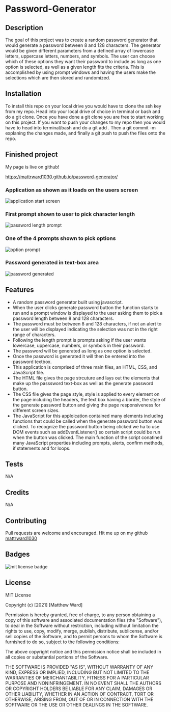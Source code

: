# Password-Generator

## Description 

The goal of this project was to create a random password generator that would generate a password between 8 and 128 characters. The generator would be given different parameters from a defined array of lowercase letters, uppercase letters, numbers, and symbols. The user can choose which of these options they want their password to include as long as one option is selected, as well as a given length fits the criteria. This is accomplished by using prompt windows and having the users make the selections which are then stored and randomized.

## Installation 

To install this repo on your local drive you would have to clone the ssh key from my repo. Head into your local drive of choice in terminal or bash and do a git clone. Once you have done a git clone you are free to start working on this project. If you want to push your changes to my repo then you would have to head into terminal/bash and do a git add . Then a git commit -m explaning the changes made, and finally a git push to push the files onto the repo. 

## Finished project

My page is live on github!

 https://mattrward1030.github.io/password-generator/

 ### Application as shown as it loads on the users screen

 <img src="./assets/images/application.png" alt="application start screen">

 ### First prompt shown to user to pick character length 

 <img src="./assets/images/passwordLength.png" alt="password length prompt">

### One of the 4 prompts shown to pick options

 <img src="./assets/images/option-prompt.png" alt="option prompt">

 ### Password generated in text-box area

 <img src="./assets/images/final-capture.png" alt="password generated">

## Features
<ul>
<li> A random password generator built using javascript.</li>
<li>When the user clicks generate password button the function starts to run and a prompt window is displayed to the user asking them to pick a password length between 8 and 128 characters.</li>
<li>The password must be between 8 and 128 characters, if not an alert to the user will be displayed indicating the selection was not in the right range of characters.</li>
<li>Following the length prompt is prompts asking if the user wants lowercase, uppercase, numbers, or symbols in their password.</li>
<li>The password will be generated as long as one option is selected.
<li>Once the password is generated it will then be entered into the password textbox.</li>
<li>This application is comprised of three main files, an HTML, CSS, and JavaScript file.</li>
<li>The HTML file gives the page strcuture and lays out the elements that make up the passsword text-box as well as the generate password button.</li>
<li>The CSS file gives the page style, style is applied to every element on the page including the headers, the text box having a border, the style of the generate password button and giving the page responsiveness for different screen sizes.</li>
<li>The JavaScript for this apploication contained many elements including functions that could be called when the generate password button was clicked. To recognize the password button being clicked we ha to use DOM events such as addEventListener() so certain script could be run when the button was clicked. The main function of the script conatined many JavaScript properties including prompts, alerts, confirm methods, if statements and for loops.</li>
</ul>

## Tests
N/A

## Credits
N/A

## Contributing

Pull requests are welcome and encouraged. Hit me up on my github <a href="https://github.com/mattrward1030">mattrward1030</a>

## Badges
 <img src="https://shields.io/badge/license-MIT-green" alt="mit license badge">

## License

MIT License

Copyright (c) [2021] [Matthew Ward]

Permission is hereby granted, free of charge, to any person obtaining a copy
of this software and associated documentation files (the "Software"), to deal
in the Software without restriction, including without limitation the rights
to use, copy, modify, merge, publish, distribute, sublicense, and/or sell
copies of the Software, and to permit persons to whom the Software is
furnished to do so, subject to the following conditions:

The above copyright notice and this permission notice shall be included in all
copies or substantial portions of the Software.

THE SOFTWARE IS PROVIDED "AS IS", WITHOUT WARRANTY OF ANY KIND, EXPRESS OR
IMPLIED, INCLUDING BUT NOT LIMITED TO THE WARRANTIES OF MERCHANTABILITY,
FITNESS FOR A PARTICULAR PURPOSE AND NONINFRINGEMENT. IN NO EVENT SHALL THE
AUTHORS OR COPYRIGHT HOLDERS BE LIABLE FOR ANY CLAIM, DAMAGES OR OTHER
LIABILITY, WHETHER IN AN ACTION OF CONTRACT, TORT OR OTHERWISE, ARISING FROM,
OUT OF OR IN CONNECTION WITH THE SOFTWARE OR THE USE OR OTHER DEALINGS IN THE
SOFTWARE.
